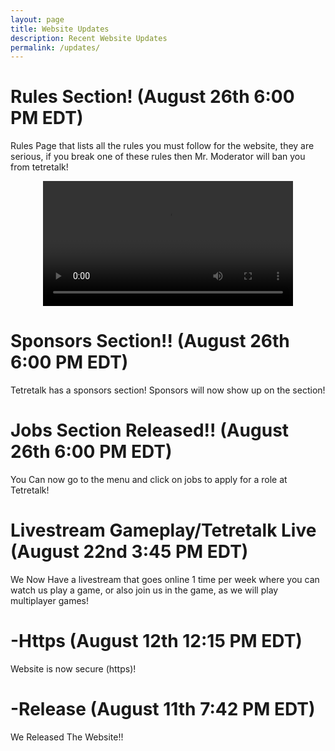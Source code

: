 ```yaml
---
layout: page
title: Website Updates
description: Recent Website Updates
permalink: /updates/
---
```




# Rules Section! (August 26th 6:00 PM EDT)

Rules Page that lists all the rules you must follow for the website, they are serious, if you break one of these rules then Mr. Moderator will ban you from tetretalk!
<div>
  <center>
  <video autoplay="" loop="" class="spacing-2jY1b4 marginBottom20-32qID7 vsc-initialized" width="400" data-vscid="krgjvq2na"><source src="https://discordapp.com/assets/62ac6016dc438a1fe4926ed43d3fe280.webm" type="video/webm"><source src="https://discordapp.com/assets/6b3cc6ff5c09de83cc37561a43304dee.mp4" type="video/mp4"><img alt="" src="https://discordapp.com/assets/1923b5f96b83785235595042bd7f5a0d.png"></video>
  </center>
  </div>
  
# Sponsors Section!! (August 26th 6:00 PM EDT)

Tetretalk has a sponsors section! Sponsors will now show up on the section!

# Jobs Section Released!! (August 26th 6:00 PM EDT)

You Can now go to the menu and click on jobs to apply for a role at Tetretalk!


# Livestream Gameplay/Tetretalk Live (August 22nd 3:45 PM EDT)

We Now Have a livestream that goes online 1 time per week where you can watch us play a game, or also join us in the game, as we will play multiplayer games!



# -Https (August 12th 12:15 PM EDT)

Website is now secure (https)!




# -Release (August 11th 7:42 PM EDT)

We Released The Website!!
